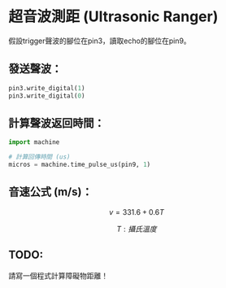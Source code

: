 # 超音波測距 (Ultrasonic Ranger)

假設trigger聲波的腳位在pin3，讀取echo的腳位在pin9。

## 發送聲波：

```python
pin3.write_digital(1)
pin3.write_digital(0)
```

## 計算聲波返回時間：

```python
import machine

# 計算回傳時間 (us)
micros = machine.time_pulse_us(pin9, 1)
```

## 音速公式 (m/s)：

```math
v = 331.6 + 0.6T
```
```math
T: 攝氏溫度
```

## TODO:

請寫一個程式計算障礙物距離！

